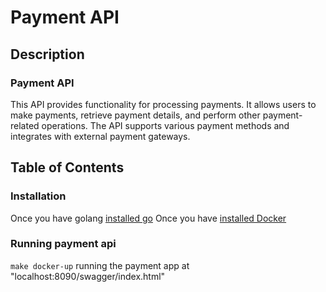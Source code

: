 # Payment API 

## Description

### Payment API
  
This API provides functionality for processing payments. It allows users to make payments, 
retrieve payment details, and perform other payment-related operations. The API supports 
various payment methods and integrates with external payment gateways.

## Table of Contents

### Installation

Once you have golang [installed go][golang-install]
Once you have [installed Docker][docker-install]

### Running payment api

`make docker-up` running the payment app at "localhost:8090/swagger/index.html"

[golang-install]:   http://golang.org/doc/install.html#releases
[docker-install]:   https://docs.docker.com/engine/install/
